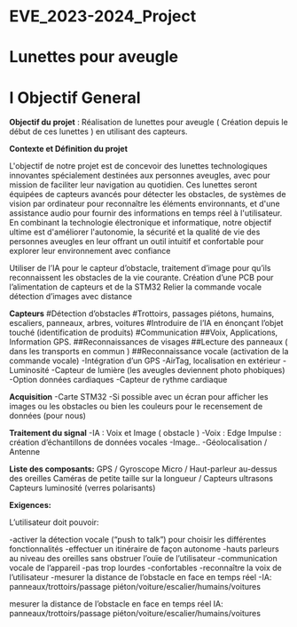 # EVE_2023-2024_Project

# Lunettes pour aveugle

# I Objectif General
**Objectif du projet** : Réalisation de lunettes pour aveugle ( Création depuis le début de ces lunettes ) en utilisant des capteurs. 

**Contexte et Définition du projet**

L'objectif de notre projet est de concevoir des lunettes technologiques innovantes spécialement destinées aux personnes aveugles, avec pour mission de faciliter leur navigation au quotidien. Ces lunettes seront équipées de capteurs avancés pour détecter les obstacles, de systèmes de vision par ordinateur pour reconnaître les éléments environnants, et d'une assistance audio pour fournir des informations en temps réel à l'utilisateur. En combinant la technologie électronique et informatique, notre objectif ultime est d'améliorer l'autonomie, la sécurité et la qualité de vie des personnes aveugles en leur offrant un outil intuitif et confortable pour explorer leur environnement avec confiance

Utiliser de l’IA pour le capteur d’obstacle, traitement d’image pour qu’ils reconnaissent les obstacles de la vie courante.
Création d’une PCB pour l’alimentation de capteurs et de la STM32
Relier la commande vocale détection d’images avec distance

	
**Capteurs**
#Détection d’obstacles
	#Trottoirs, passages piétons, humains, escaliers, panneaux, arbres, voitures
	#Introduire de l’IA en énonçant l’objet touché (identification de produits)
#Communication
	##Voix, Applications, Information GPS.
	##Reconnaissances de visages
	##Lecture des panneaux ( dans les transports en commun ) 
	##Reconnaissance vocale (activation de la commande vocale)
-Intégration d’un GPS
	-AirTag, localisation en extérieur
-Luminosité
	-Capteur de lumière (les aveugles deviennent photo phobiques)
-Option données cardiaques
	-Capteur de rythme cardiaque

**Acquisition**
-Carte STM32
	-Si possible avec un écran pour afficher les images ou les obstacles ou bien les couleurs pour le recensement de données (pour nous)


**Traitement du signal**
-IA : Voix  et Image ( obstacle )
	-Voix : Edge Impulse : création d’échantillons de données vocales
	-Image.. 
	-Géolocalisation / Antenne 


**Liste des composants:**
GPS / Gyroscope
Micro / Haut-parleur au-dessus des oreilles
Caméras de petite taille sur la longueur / Capteurs ultrasons
Capteurs luminosité (verres polarisants)

**Exigences:**

L’utilisateur doit pouvoir:

-activer la détection vocale (“push to talk”) pour choisir les différentes fonctionnalités
-effectuer un itinéraire de façon autonome 
-hauts parleurs au niveau des oreilles sans obstruer l’ouïe de l’utilisateur
-communication vocale de l’appareil
-pas trop lourdes
-confortables
-reconnaître la voix de l’utilisateur
-mesurer la distance de l’obstacle en face en temps réel
-IA: panneaux/trottoirs/passage piéton/voiture/escalier/humains/voitures

mesurer la distance de l’obstacle en face en temps réel
IA: panneaux/trottoirs/passage piéton/voiture/escalier/humains/voitures





